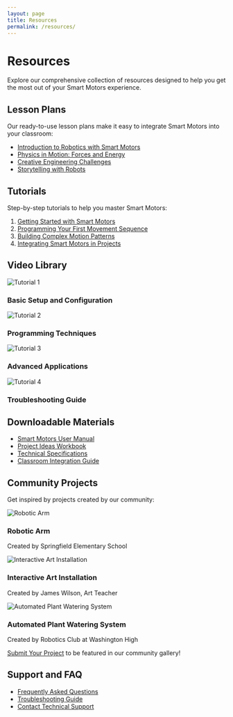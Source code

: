 ```yaml
---
layout: page
title: Resources
permalink: /resources/
---
```


# Resources

Explore our comprehensive collection of resources designed to help you get the most out of your Smart Motors experience.

## Lesson Plans

Our ready-to-use lesson plans make it easy to integrate Smart Motors into your classroom:

- [Introduction to Robotics with Smart Motors](/resources/lesson-plans/intro-robotics.pdf)
- [Physics in Motion: Forces and Energy](/resources/lesson-plans/physics-motion.pdf)
- [Creative Engineering Challenges](/resources/lesson-plans/engineering-challenges.pdf)
- [Storytelling with Robots](/resources/lesson-plans/storytelling-robots.pdf)

## Tutorials

Step-by-step tutorials to help you master Smart Motors:

1. [Getting Started with Smart Motors](/resources/tutorials/getting-started)
2. [Programming Your First Movement Sequence](/resources/tutorials/first-sequence)
3. [Building Complex Motion Patterns](/resources/tutorials/complex-patterns)
4. [Integrating Smart Motors in Projects](/resources/tutorials/project-integration)

## Video Library

<div class="video-gallery">
  <div class="video-item">
    <div class="video-thumbnail">
      <img src="/assets/images/videos/tutorial-1-thumb.jpg" alt="Tutorial 1">
    </div>
    <h3>Basic Setup and Configuration</h3>
  </div>
  
  <div class="video-item">
    <div class="video-thumbnail">
      <img src="/assets/images/videos/tutorial-2-thumb.jpg" alt="Tutorial 2">
    </div>
    <h3>Programming Techniques</h3>
  </div>
  
  <div class="video-item">
    <div class="video-thumbnail">
      <img src="/assets/images/videos/tutorial-3-thumb.jpg" alt="Tutorial 3">
    </div>
    <h3>Advanced Applications</h3>
  </div>
  
  <div class="video-item">
    <div class="video-thumbnail">
      <img src="/assets/images/videos/tutorial-4-thumb.jpg" alt="Tutorial 4">
    </div>
    <h3>Troubleshooting Guide</h3>
  </div>
</div>

## Downloadable Materials

- [Smart Motors User Manual](/resources/downloads/user-manual.pdf)
- [Project Ideas Workbook](/resources/downloads/project-ideas.pdf)
- [Technical Specifications](/resources/downloads/tech-specs.pdf)
- [Classroom Integration Guide](/resources/downloads/classroom-guide.pdf)

## Community Projects

Get inspired by projects created by our community:

<div class="project-gallery">
  <div class="project-item">
    <div class="project-image">
      <img src="/assets/images/projects/project-1.jpg" alt="Robotic Arm">
    </div>
    <h3>Robotic Arm</h3>
    <p>Created by Springfield Elementary School</p>
  </div>
  
  <div class="project-item">
    <div class="project-image">
      <img src="/assets/images/projects/project-2.jpg" alt="Interactive Art Installation">
    </div>
    <h3>Interactive Art Installation</h3>
    <p>Created by James Wilson, Art Teacher</p>
  </div>
  
  <div class="project-item">
    <div class="project-image">
      <img src="/assets/images/projects/project-3.jpg" alt="Automated Plant Watering System">
    </div>
    <h3>Automated Plant Watering System</h3>
    <p>Created by Robotics Club at Washington High</p>
  </div>
</div>

[Submit Your Project](/contact) to be featured in our community gallery!

## Support and FAQ

- [Frequently Asked Questions](/resources/faq)
- [Troubleshooting Guide](/resources/troubleshooting)
- [Contact Technical Support](/contact)
